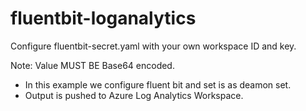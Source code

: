 # fluentbit-loganalytics

Configure fluentbit-secret.yaml with your own workspace ID and key.

Note: Value MUST BE Base64 encoded. 

- In this example we configure fluent bit and set is as deamon set.
- Output is pushed to Azure Log Analytics Workspace.
